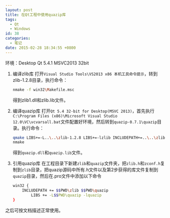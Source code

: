 ```yaml
---
layout: post
title: 在Qt工程中使用quazip库
tags:
  - Qt
  - Windows
id: 38
categories:
  - 笔记
date: 2015-02-28 18:34:55 +0800
---
```


环境：Desktop Qt 5.4.1 MSVC2013 32bit

1.  编译zlib库
    打开`Visual Studio Tools\VS2013 x86 本机工具命令提示`，转到zlib-1.2.8目录，执行命令：

	```bash
	nmake -f win32\Makefile.msc
	```

	得到zlib1.dll和zlib.lib文件。

2.  编译quazip库
    打开`Qt 5.4 32-bit for Desktop(MSVC 2013)`，首先执行`C:\Program Files (x86)\Microsoft Visual Studio 12.0\VC\vcvarsall.bat`文件配置好环境，然后转到`quazip-0.7.1\quazip`目录。执行命令：

	```bash
	qmake LIBS+=-L..\..\zlib-1.2.8 LIBS+=-lzlib INCLUDEPATH+=..\..\zlib-1.2.8
	nmake
	```

	得到`quazip.dll`和`quazip.lib`文件。

3.  引用quazip库
    在工程目录下新建`zlib`和`quazip`文件夹，把`zlib.h`和`zconf.h`复制到`zlib`目录，把quazip源码中所有.h文件以及第2步获得的库文件复制到`quazip`目录，然后在.pro文件中添加以下命令

	```bash
	win32 {
		INCLUDEPATH += $$PWD\zlib $$PWD\quazip
			LIBS += -L$$PWD\quazip -lquazip
	}
    ```

之后可按文档描述正常使用。

